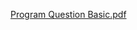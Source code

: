 
[Program Question Basic.pdf](https://github.com/user-attachments/files/17561229/Program.Question.Basic.pdf)
